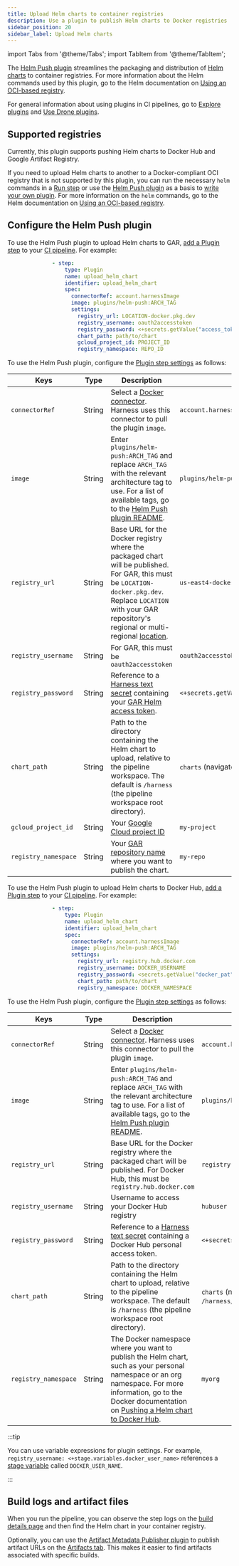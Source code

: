 ```yaml
---
title: Upload Helm charts to container registries
description: Use a plugin to publish Helm charts to Docker registries
sidebar_position: 20
sidebar_label: Upload Helm charts
---
```


import Tabs from '@theme/Tabs';
import TabItem from '@theme/TabItem';

The [Helm Push plugin](https://github.com/harness-community/drone-push-helm-chart-docker-registry) streamlines the packaging and distribution of [Helm charts](https://helm.sh/docs/topics/charts/) to container registries. For more information about the Helm commands used by this plugin, go to the Helm documentation on [Using an OCI-based registry](https://helm.sh/docs/topics/registries/#using-an-oci-based-registry).

For general information about using plugins in CI pipelines, go to [Explore plugins](../../use-drone-plugins/explore-ci-plugins.md) and [Use Drone plugins](../../use-drone-plugins/run-a-drone-plugin-in-ci.md).

## Supported registries

Currently, this plugin supports pushing Helm charts to Docker Hub and Google Artifact Registry.

If you need to upload Helm charts to another to a Docker-compliant OCI registry that is not supported by this plugin, you can run the necessary `helm` commands in a [Run step](/docs/continuous-integration/use-ci/run-step-settings) or use the [Helm Push plugin](https://github.com/harness-community/drone-push-helm-chart-docker-registry) as a basis to [write your own plugin](../../use-drone-plugins/custom_plugins.md). For more information on the `helm` commands, go to the Helm documentation on [Using an OCI-based registry](https://helm.sh/docs/topics/registries/#using-an-oci-based-registry).

## Configure the Helm Push plugin

<Tabs>
<TabItem value="gar" label="Upload Helm charts to GAR" default>

To use the Helm Push plugin to upload Helm charts to GAR, [add a Plugin step](../../use-drone-plugins/run-a-drone-plugin-in-ci.md) to your [CI pipeline](../../prep-ci-pipeline-components.md). For example:

```yaml
              - step:
                  type: Plugin
                  name: upload_helm_chart
                  identifier: upload_helm_chart
                  spec:
                    connectorRef: account.harnessImage
                    image: plugins/helm-push:ARCH_TAG
                    settings:
                      registry_url: LOCATION-docker.pkg.dev
                      registry_username: oauth2accesstoken
                      registry_password: <+secrets.getValue("access_token")>
                      chart_path: path/to/chart
                      gcloud_project_id: PROJECT_ID
                      registry_namespace: REPO_ID
```

To use the Helm Push plugin, configure the [Plugin step settings](../../use-drone-plugins/plugin-step-settings-reference.md) as follows:

| Keys | Type | Description | Value example |
| - | - | - | - |
| `connectorRef` | String | Select a [Docker connector](/docs/platform/connectors/cloud-providers/ref-cloud-providers/docker-registry-connector-settings-reference). Harness uses this connector to pull the plugin `image`. | `account.harnessImage` |
| `image` | String | Enter `plugins/helm-push:ARCH_TAG` and replace `ARCH_TAG` with the relevant architecture tag to use. For a list of available tags, go to the [Helm Push plugin README](https://github.com/harness-community/drone-helm-chart-container-registry?tab=readme-ov-file#plugin-image). | `plugins/helm-push:linux-amd64` |
| `registry_url` | String | Base URL for the Docker registry where the packaged chart will be published. For GAR, this must be `LOCATION-docker.pkg.dev`. Replace `LOCATION` with your GAR repository's regional or multi-regional [location](https://cloud.google.com/artifact-registry/docs/repositories/repo-locations). | `us-east4-docker.pkg.dev` |
| `registry_username` | String | For GAR, this must be `oauth2accesstoken` | `oauth2accesstoken` |
| `registry_password` | String | Reference to a [Harness text secret](/docs/platform/secrets/add-use-text-secrets) containing your [GAR Helm access token](https://cloud.google.com/artifact-registry/docs/helm/authentication#token). | `<+secrets.getValue("docker_chart_registry_password")>` |
| `chart_path` | String | Path to the directory containing the Helm chart to upload, relative to the pipeline workspace. The default is `/harness` (the pipeline workspace root directory). | `charts` (navigates to `/harness/charts`) |
| `gcloud_project_id` | String | Your [Google Cloud project ID](https://cloud.google.com/artifact-registry/docs/helm/manage-charts#push) | `my-project` |
| `registry_namespace` | String | Your [GAR repository name](https://cloud.google.com/artifact-registry/docs/helm/manage-charts#push) where you want to publish the chart. | `my-repo` |

</TabItem>
<TabItem value="dh" label="Upload Helm charts to Docker Hub">

To use the Helm Push plugin to upload Helm charts to Docker Hub, [add a Plugin step](../../use-drone-plugins/run-a-drone-plugin-in-ci.md) to your [CI pipeline](../../prep-ci-pipeline-components.md). For example:

```yaml
              - step:
                  type: Plugin
                  name: upload_helm_chart
                  identifier: upload_helm_chart
                  spec:
                    connectorRef: account.harnessImage
                    image: plugins/helm-push:ARCH_TAG
                    settings:
                      registry_url: registry.hub.docker.com
                      registry_username: DOCKER_USERNAME
                      registry_password: <secrets.getValue("docker_pat")>
                      chart_path: path/to/chart
                      registry_namespace: DOCKER_NAMESPACE
```
To use the Helm Push plugin, configure the [Plugin step settings](../../use-drone-plugins/plugin-step-settings-reference.md) as follows:

| Keys | Type | Description | Value example |
| - | - | - | - |
| `connectorRef` | String | Select a [Docker connector](/docs/platform/connectors/cloud-providers/ref-cloud-providers/docker-registry-connector-settings-reference). Harness uses this connector to pull the plugin `image`. | `account.harnessImage` |
| `image` | String | Enter `plugins/helm-push:ARCH_TAG` and replace `ARCH_TAG` with the relevant architecture tag to use. For a list of available tags, go to the [Helm Push plugin README](https://github.com/harness-community/drone-helm-chart-container-registry?tab=readme-ov-file#plugin-image). | `plugins/helm-push:linux-amd64` |
| `registry_url` | String | Base URL for the Docker registry where the packaged chart will be published. For Docker Hub, this must be `registry.hub.docker.com` | `registry.hub.docker.com` |
| `registry_username` | String | Username to access your Docker Hub registry | `hubuser` |
| `registry_password` | String | Reference to a [Harness text secret](/docs/platform/secrets/add-use-text-secrets) containing a Docker Hub personal access token. | `<+secrets.getValue("docker_pat")>` |
| `chart_path` | String | Path to the directory containing the Helm chart to upload, relative to the pipeline workspace. The default is `/harness` (the pipeline workspace root directory). | `charts` (navigates to `/harness/charts`) |
| `registry_namespace` | String | The Docker namespace where you want to publish the Helm chart, such as your personal namespace or an org namespace. For more information, go to the Docker documentation on [Pushing a Helm chart to Docker Hub](https://docs.docker.com/docker-hub/oci-artifacts/#push-a-helm-chart). | `myorg` |

</TabItem>
</Tabs>

:::tip

You can use variable expressions for plugin settings. For example, `registry_username: <+stage.variables.docker_user_name>` references a [stage variable](/docs/platform/pipelines/add-a-stage#stage-variables) called `DOCKER_USER_NAME`.

:::

## Build logs and artifact files

When you run the pipeline, you can observe the step logs on the [build details page](../../viewing-builds.md) and then find the Helm chart in your container registry.

Optionally, you can use the [Artifact Metadata Publisher plugin](https://github.com/drone-plugins/artifact-metadata-publisher) to publish artifact URLs on the [Artifacts tab](../../viewing-builds.md). This makes it easier to find artifacts associated with specific builds.
